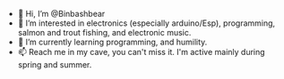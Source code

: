- 👋 Hi, I’m @Binbashbear
- 👀 I’m interested in electronics (especially arduino/Esp), 
programming, salmon and trout fishing, and electronic music.
- 🌱 I’m currently learning programming, and humility.
- 📫 Reach me in my cave, you can't miss it. I'm active mainly
during spring and summer.

<!---
Binbashbear/Binbashbear is a ✨ special ✨ repository because its `README.md` (this file) appears on your GitHub profile.
You can click the Preview link to take a look at your changes.
--->
